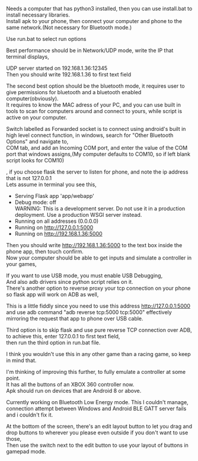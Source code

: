 Needs a computer that has python3 installed, then you can use install.bat to install necessary libraries.  
Install apk to your phone, then connect your computer and phone to the same network.(Not necessary for Bluetooth mode.)    

Use run.bat to select run options    

Best performance should be in Network/UDP mode, write the IP that terminal displays,  
  
UDP server started on 192.168.1.36:12345  
Then you should write 192.168.1.36 to first text field    


The second best option should be the bluetooth mode, it requires user to give permissions for bluetooth and a bluetooth enabled computer(obviously).    
It requires to know the MAC adress of your PC, and you can use built in tools to scan for computers around and connect to yours, while script is active on your computer.    

Switch labelled as Forwarded socket is to connect using android's built in high level connect function, in windows, search for "Other Bluetooth Options" and navigate to,     
COM tab, and add an Incoming COM port, and enter the value of the COM port that windows assigns,(My computer defaults to COM10, so if left blank script looks for COM10)  

, if you choose flask the server to listen for phone, and note the ip address that is not 127.0.0.1  
Lets assume in terminal you see this,  
 * Serving Flask app 'app/webapp'  
 * Debug mode: off  
WARNING: This is a development server. Do not use it in a production deployment. Use a production WSGI server instead.  
 * Running on all addresses (0.0.0.0)  
 * Running on http://127.0.0.1:5000  
 * Running on http://192.168.1.36:5000  

Then you should write http://192.168.1.36:5000 to the text box inside the phone app, then touch confirm.  
Now your computer should be able to get inputs and simulate a controller in your games,  


If you want to use USB mode, you must enable USB Debugging,    
And also adb drivers since python script relies on it.  
There's another option to reverse proxy your tcp connection on your phone so flask app will work on ADB as well,    

This is a little fiddly since you need to use this address http://127.0.0.1:5000    
and use adb command "adb reverse tcp:5000 tcp:5000" effectively mirroring the request that app to phone over USB cable.    

Third option is to skip flask and use pure reverse TCP connection over ADB, to achieve this, enter 127.0.0.1 to first text field,   
then run the third option in run.bat file.  

I think you wouldn't use this in any other game than a racing game, so keep in mind that.   
  
I'm thinking of improving this further, to fully emulate a controller at some point.   
It has all the buttons of an XBOX 360 controller now.      
Apk should run on devices that are Android 8 or above.   

Currently working on Bluetooth Low Energy mode. This I couldn't manage, connection attempt between Windows and Android BLE GATT server fails and i couldn't fix it.   

At the bottom of the screen, there's an edit layout button to let you drag and drop buttons to wherever you please even outside if you don't want to use those,   
Then use the switch next to the edit button to use your layout of buttons in gamepad mode.   